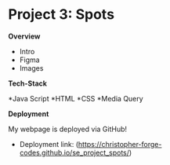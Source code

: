 # Project 3: Spots

**Overview**  

* Intro  
* Figma  
* Images  
  
**Tech-Stack**

*Java Script
*HTML
*CSS
*Media Query

**Deployment**

My webpage is deployed via GitHub!

* Deployment link: (https://christopher-forge-codes.github.io/se_project_spots/)
